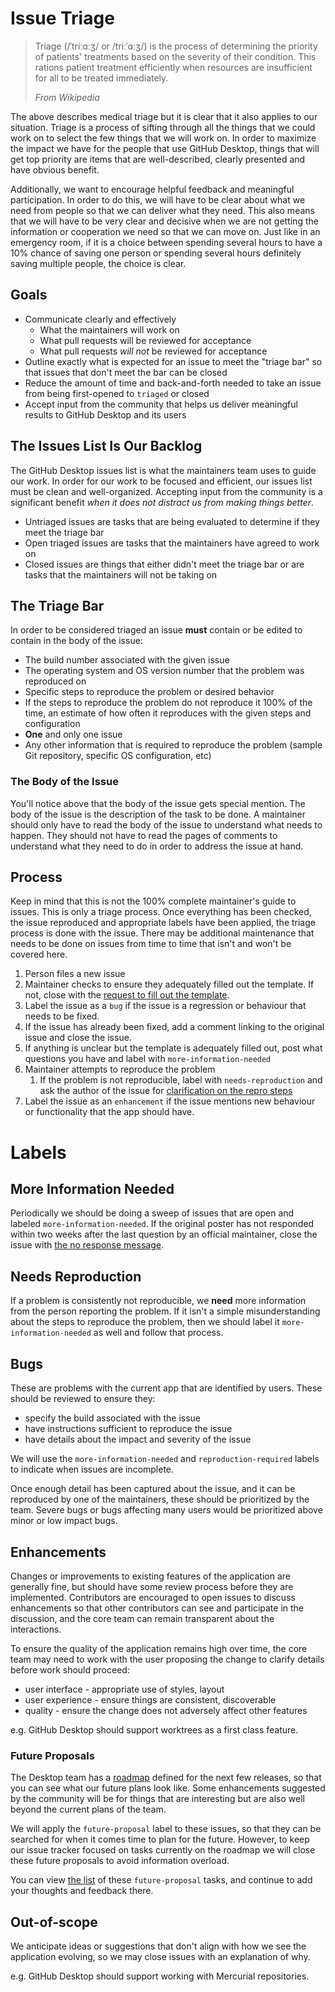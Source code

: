 # Issue Triage

> Triage (/ˈtriːɑːʒ/ or /triːˈɑːʒ/) is the process of determining the priority
> of patients' treatments based on the severity of their condition. This rations
> patient treatment efficiently when resources are insufficient for all to be
> treated immediately.
>
> _From Wikipedia_

The above describes medical triage but it is clear that it also applies to our
situation. Triage is a process of sifting through all the things that we could
work on to select the few things that we will work on. In order to maximize the
impact we have for the people that use GitHub Desktop, things that will get top
priority are items that are well-described, clearly presented and have obvious
benefit.

Additionally, we want to encourage helpful feedback and meaningful
participation. In order to do this, we will have to be clear about what we need
from people so that we can deliver what they need. This also means that we will
have to be very clear and decisive when we are not getting the information or
cooperation we need so that we can move on. Just like in an emergency room, if
it is a choice between spending several hours to have a 10% chance of saving one
person or spending several hours definitely saving multiple people, the choice
is clear.

## Goals

* Communicate clearly and effectively
  * What the maintainers will work on
  * What pull requests will be reviewed for acceptance
  * What pull requests _will not_ be reviewed for acceptance
* Outline exactly what is expected for an issue to meet the "triage bar" so that
  issues that don't meet the bar can be closed
* Reduce the amount of time and back-and-forth needed to take an issue from
  being first-opened to `triaged` or closed
* Accept input from the community that helps us deliver meaningful results to
  GitHub Desktop and its users

## The Issues List Is Our Backlog

The GitHub Desktop issues list is what the maintainers team uses to guide our
work. In order for our work to be focused and efficient, our issues list must be
clean and well-organized. Accepting input from the community is a significant
benefit _when it does not distract us from making things better_.

* Untriaged issues are tasks that are being evaluated to determine if they meet
  the triage bar
* Open triaged issues are tasks that the maintainers have agreed to work on
* Closed issues are things that either didn't meet the triage bar or are tasks
  that the maintainers will not be taking on

## The Triage Bar

In order to be considered triaged an issue **must** contain or be edited to
contain in the body of the issue:

* The build number associated with the given issue
* The operating system and OS version number that the problem was reproduced on
* Specific steps to reproduce the problem or desired behavior
* If the steps to reproduce the problem do not reproduce it 100% of the time, an
  estimate of how often it reproduces with the given steps and configuration
* **One** and only one issue
* Any other information that is required to reproduce the problem (sample Git
  repository, specific OS configuration, etc)

### The Body of the Issue

You'll notice above that the body of the issue gets special mention. The body of
the issue is the description of the task to be done. A maintainer should only
have to read the body of the issue to understand what needs to happen. They
should not have to read the pages of comments to understand what they need to do
in order to address the issue at hand.

## Process

Keep in mind that this is not the 100% complete maintainer's guide to issues.
This is only a triage process. Once everything has been checked, the issue
reproduced and appropriate labels have been applied, the triage process is done
with the issue. There may be additional maintenance that needs to be done on
issues from time to time that isn't and won't be covered here.

1. Person files a new issue
1. Maintainer checks to ensure they adequately filled out the template. If not,
   close with the
   [request to fill out the template](canned-messages/needs-template.md).
1. Label the issue as a `bug` if the issue is a regression or behaviour that
   needs to be fixed.
1. If the issue has already been fixed, add a comment linking to the original
   issue and close the issue.
1. If anything is unclear but the template is adequately filled out, post what
   questions you have and label with `more-information-needed`
1. Maintainer attempts to reproduce the problem
   1. If the problem is not reproducible, label with `needs-reproduction` and
      ask the author of the issue for
      [clarification on the repro steps](canned-messages/repro-steps.md)
1. Label the issue as an `enhancement` if the issue mentions new behaviour or
   functionality that the app should have.

# Labels

## More Information Needed

Periodically we should be doing a sweep of issues that are open and labeled
`more-information-needed`. If the original poster has not responded within two
weeks after the last question by an official maintainer, close the issue with
[the no response message](canned-messages/no-response.md).

## Needs Reproduction

If a problem is consistently not reproducible, we **need** more information from
the person reporting the problem. If it isn't a simple misunderstanding about
the steps to reproduce the problem, then we should label it
`more-information-needed` as well and follow that process.

## Bugs

These are problems with the current app that are identified by users. These
should be reviewed to ensure they:

* specify the build associated with the issue
* have instructions sufficient to reproduce the issue
* have details about the impact and severity of the issue

We will use the `more-information-needed` and `reproduction-required` labels to
indicate when issues are incomplete.

Once enough detail has been captured about the issue, and it can be reproduced
by one of the maintainers, these should be prioritized by the team. Severe bugs
or bugs affecting many users would be prioritized above minor or low impact
bugs.

## Enhancements

Changes or improvements to existing features of the application are generally
fine, but should have some review process before they are implemented.
Contributors are encouraged to open issues to discuss enhancements so that other
contributors can see and participate in the discussion, and the core team can
remain transparent about the interactions.

To ensure the quality of the application remains high over time, the core team
may need to work with the user proposing the change to clarify details before
work should proceed:

* user interface - appropriate use of styles, layout
* user experience - ensure things are consistent, discoverable
* quality - ensure the change does not adversely affect other features

e.g. GitHub Desktop should support worktrees as a first class feature.

### Future Proposals

The Desktop team has a [roadmap](roadmap.md) defined for the next few releases,
so that you can see what our future plans look like. Some enhancements suggested
by the community will be for things that are interesting but are also well
beyond the current plans of the team.

We will apply the `future-proposal` label to these issues, so that they can be
searched for when it comes time to plan for the future. However, to keep our
issue tracker focused on tasks currently on the roadmap we will close these
future proposals to avoid information overload.

You can view
[the list](https://github.com/desktop/desktop/issues?q=is%3Aissue+label%3Afuture-proposal)
of these `future-proposal` tasks, and continue to add your thoughts and feedback
there.

## Out-of-scope

We anticipate ideas or suggestions that don't align with how we see the
application evolving, so we may close issues with an explanation of why.

e.g. GitHub Desktop should support working with Mercurial repositories.
